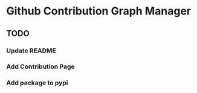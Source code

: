 

# Github Contribution Graph Manager


## TODO

### Update README

### Add Contribution Page

### Add package to pypi
